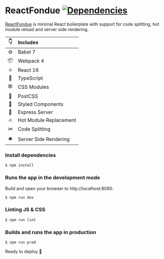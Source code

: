 # ReactFondue [![Dependencies](https://david-dm.org/luangjokaj/react-fondue/status.svg)](https://david-dm.org/luangjokaj/react-fondue)

[ReactFondue](https://www.reactfondue.co/) is minimal React boilerplate with support for code splitting, hot module reload and server side rendering.

|👇|Includes|
|:-:|:---|
|⚙| Babel 7|
|📦| Webpack 4|
|⚛| React 16|
|🌈| TypeScript|
|🕸| CSS Modules|
|🎨| PostCSS|
|💅| Styled Components|
|🤖| Express Server|
|🔥| Hot Module Replacement|
|✂️| Code Splitting|
|🛎| Server Side Rendering|

### Install dependencies
```
$ npm install
```

### Runs the app in the development mode
Build and open your browser to http://localhost:8080.
```
$ npm run dev
```

### Linting JS & CSS
```
$ npm run lint
```

### Builds and runs the app in production
```
$ npm run prod
```

Ready to deploy 🚀

